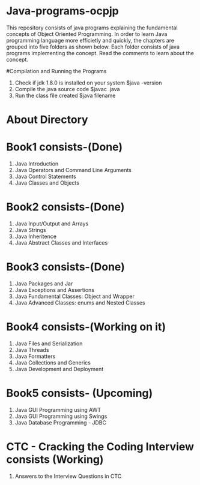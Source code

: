 # Java-programs-ocpjp
This repository consists of java programs explaining the fundamental concepts of Object Oriented Programming.
In order to learn Java programming language more efficietly and quickly, the chapters are grouped into five 
folders as shown below. Each folder consists of java programs implementing the concept. Read the comments
to learn about the concept.

#Compilation and Running the Programs
1) Check if jdk 1.8.0 is installed on your system
   $java -version
2) Compile the java source code
   $javac <filename>.java
3) Run the class file created
   $java filename


# About Directory 
# Book1 consists-(Done)
1) Java Introduction
2) Java Operators and Command Line Arguments
3) Java Control Statements
4) Java Classes and Objects

# Book2 consists-(Done)
1) Java Input/Output and Arrays
2) Java Strings
3) Java Inheritence
4) Java Abstract Classes and Interfaces

# Book3 consists-(Done)
1) Java Packages and Jar
2) Java Exceptions and Assertions
3) Java Fundamental Classes: Object and Wrapper
4) Java Advanced Classes: enums and Nested Classes

# Book4 consists-(Working on it)
1) Java Files and Serialization
2) Java Threads
3) Java Formatters
4) Java Collections and Generics
5) Java Development and Deployment

# Book5 consists- (Upcoming)
1) Java GUI Programming using AWT
2) Java GUI Programming using Swings
3) Java Database Programming - JDBC

# CTC - Cracking the Coding Interview consists (Working)
1) Answers to the Interview Questions in CTC 

